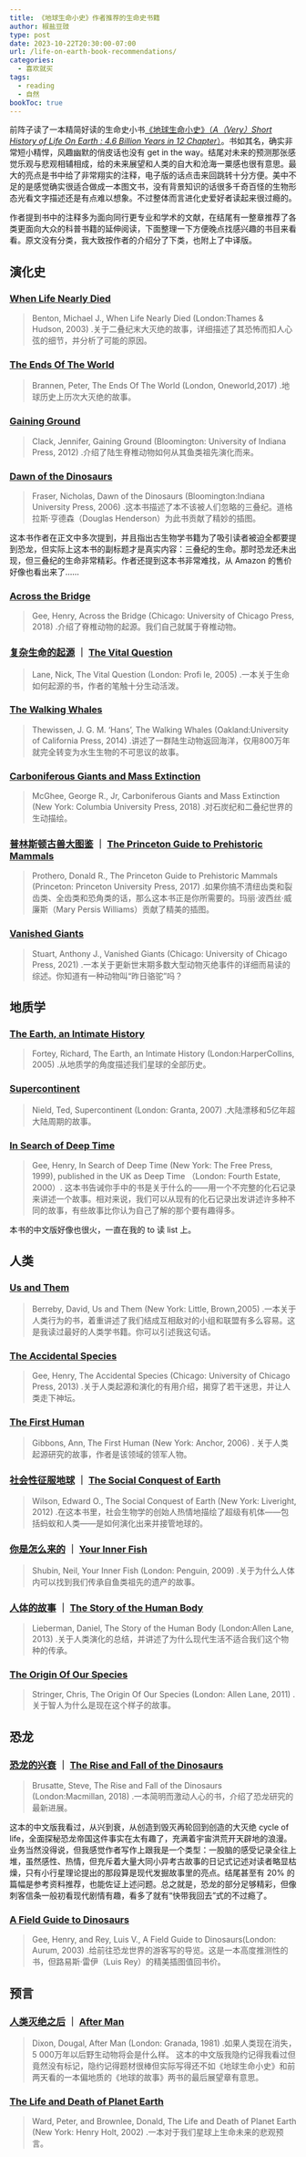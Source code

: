 ```yaml
---
title: 《地球生命小史》作者推荐的生命史书籍
author: 椒盐豆豉
type: post
date: 2023-10-22T20:30:00-07:00
url: /life-on-earth-book-recommendations/
categories:
  - 喜欢就买
tags:
  - reading
  - 自然
bookToc: true
---
```


前阵子读了一本精简好读的生命史小书[《地球生命小史》](https://book.douban.com/subject/36341093/)[（*A（Very）Short History of Life On Earth : 4.6 Billion Years in 12 Chapter*）](https://amzn.to/3QqnH56)。书如其名，确实非常短小精悍，风趣幽默的俏皮话也没有 get in the way。结尾对未来的预测那张感觉乐观与悲观相辅相成，给的未来展望和人类的自大和沧海一粟感也很有意思。最大的亮点是书中给了非常翔实的注释，电子版的话点击来回跳转十分方便。美中不足的是感觉确实很适合做成一本图文书，没有背景知识的话很多千奇百怪的生物形态光看文字描述还是有点难以想象。不过整体而言进化史爱好者读起来很过瘾的。

作者提到书中的注释多为面向同行更专业和学术的文献，在结尾有一整章推荐了各类更面向大众的科普书籍的延伸阅读，下面整理一下方便晚点找感兴趣的书目来看看。原文没有分类，我大致按作者的介绍分了下类，也附上了中译版。

<!--more-->
## 演化史
### [When Life Nearly Died](https://amzn.to/408inXh)
> Benton, Michael J., When Life Nearly Died (London:Thames & Hudson, 2003) .关于二叠纪末大灭绝的故事，详细描述了其恐怖而扣人心弦的细节，并分析了可能的原因。

### [The Ends Of The World](https://amzn.to/496jJWI)
>  Brannen, Peter, The Ends Of The World (London, Oneworld,2017) .地球历史上历次大灭绝的故事。

### [Gaining Ground](https://amzn.to/3FxVv9W)
> Clack, Jennifer, Gaining Ground (Bloomington: University of Indiana Press, 2012) .介绍了陆生脊椎动物如何从其鱼类祖先演化而来。

### [Dawn of the Dinosaurs](https://amzn.to/3Qqo5AA)
> Fraser, Nicholas, Dawn of the Dinosaurs (Bloomington:Indiana University Press, 2006) .这本书描述了本不该被人们忽略的三叠纪。道格拉斯·亨德森（Douglas Henderson）为此书贡献了精妙的插图。

这本书作者在正文中多次提到，并且指出古生物学书籍为了吸引读者被迫全都要提到恐龙，但实际上这本书的副标题才是真实内容：三叠纪的生命。那时恐龙还未出现，但三叠纪的生命非常精彩。作者还提到这本书非常难找，从 Amazon 的售价好像也看出来了……

### [Across the Bridge](https://amzn.to/46xDNPX)
> Gee, Henry, Across the Bridge (Chicago: University of Chicago Press, 2018) .介绍了脊椎动物的起源。我们自己就属于脊椎动物。

### [复杂生命的起源](https://book.douban.com/subject/35221093/) ｜ [The Vital Question](https://amzn.to/3FuYr7i)
> Lane, Nick, The Vital Question (London: Profi le, 2005) .一本关于生命如何起源的书，作者的笔触十分生动活泼。

### [The Walking Whales](https://amzn.to/3tS4JLC)
> Thewissen, J. G. M. ‘Hans’, The Walking Whales (Oakland:University of California Press, 2014) .讲述了一群陆生动物返回海洋，仅用800万年就完全转变为水生生物的不可思议的故事。

### [Carboniferous Giants and Mass Extinction](https://amzn.to/3QCBmWZ)
> McGhee, George R., Jr, Carboniferous Giants and Mass Extinction (New York: Columbia University Press, 2018) .对石炭纪和二叠纪世界的生动描绘。

### [普林斯顿古兽大图鉴](https://book.douban.com/subject/35565907/) ｜ [The Princeton Guide to Prehistoric Mammals](https://amzn.to/3S76cb5)
> Prothero, Donald R., The Princeton Guide to Prehistoric Mammals (Princeton: Princeton University Press, 2017) .如果你搞不清纽齿类和裂齿类、全齿类和恐角类的话，那么这本书正是你所需要的。玛丽·波西丝·威廉斯（Mary Persis Williams）贡献了精美的插图。

### [Vanished Giants](https://amzn.to/3SawCIX)
> Stuart, Anthony J., Vanished Giants (Chicago: University of Chicago Press, 2021) .一本关于更新世末期多数大型动物灭绝事件的详细而易读的综述。你知道有一种动物叫“昨日骆驼”吗？

## 地质学
### [The Earth, an Intimate History](https://amzn.to/3Ma4guA)
> Fortey, Richard, The Earth, an Intimate History (London:HarperCollins, 2005) .从地质学的角度描述我们星球的全部历史。

### [Supercontinent](https://amzn.to/3Qv9gwJ)
> Nield, Ted, Supercontinent (London: Granta, 2007) .大陆漂移和5亿年超大陆周期的故事。

### [In Search of Deep Time](https://amzn.to/3Qs8sZl)
> Gee, Henry, In Search of Deep Time (New York: The Free Press, 1999), published in the UK as Deep Time （London: Fourth Estate, 2000）. 这本书告诫你手中的书是关于什么的——用一个不完整的化石记录来讲述一个故事。相对来说，我们可以从现有的化石记录出发讲述许多种不同的故事，有些故事比你认为自己了解的那个要有趣得多。

本书的中文版好像也很火，一直在我的 to 读 list 上。

## 人类
### [Us and Them](https://amzn.to/497KRoi)
> Berreby, David, Us and Them (New York: Little, Brown,2005) .一本关于人类行为的书，着重讲述了我们结成互相敌对的小组和联盟有多么容易。这是我读过最好的人类学书籍。你可以引述我这句话。

### [The Accidental Species](https://amzn.to/3Q6q9we)
> Gee, Henry, The Accidental Species (Chicago: University of Chicago Press, 2013) .关于人类起源和演化的有用介绍，揭穿了若干迷思，并让人类走下神坛。

### [The First Human](https://amzn.to/3QfyqhA)
> Gibbons, Ann, The First Human (New York: Anchor, 2006) . 关于人类起源研究的故事，作者是该领域的领军人物。

### [社会性征服地球](https://book.douban.com/subject/36255836/) ｜ [The Social Conquest of Earth](https://amzn.to/3QrXvGb)
> Wilson, Edward O., The Social Conquest of Earth (New York: Liveright, 2012) .在这本书里，社会生物学的创始人热情地描绘了超级有机体——包括蚂蚁和人类——是如何演化出来并接管地球的。

### [你是怎么来的](https://book.douban.com/subject/3908844/) ｜ [Your Inner Fish](https://amzn.to/3Fst7WR)
> Shubin, Neil, Your Inner Fish (London: Penguin, 2009) .关于为什么人体内可以找到我们传承自鱼类祖先的遗产的故事。

### [人体的故事](https://book.douban.com/subject/27052052/) ｜ [The Story of the Human Body](https://amzn.to/491S1dA)
> Lieberman, Daniel, The Story of the Human Body (London:Allen Lane, 2013) .关于人类演化的总结，并讲述了为什么现代生活不适合我们这个物种的传承。

### [The Origin Of Our Species](https://amzn.to/3tBb9ic)
> Stringer, Chris, The Origin Of Our Species (London: Allen Lane, 2011) .关于智人为什么是现在这个样子的故事。

## 恐龙
### [恐龙的兴衰](https://book.douban.com/subject/35081676/)  ｜ [The Rise and Fall of the Dinosaurs](https://amzn.to/3Q69NDN)
> Brusatte, Steve, The Rise and Fall of the Dinosaurs (London:Macmillan, 2018) .一本简明而激动人心的书，介绍了恐龙研究的最新进展。

这本的中文版我看过，从兴到衰，从创造到毁灭再轮回到创造的大灭绝 cycle of life，全面探秘恐龙帝国这件事实在太有趣了，充满着宇宙洪荒开天辟地的浪漫。业务当然没得说，但我感觉作者写作上跟我是一个类型：一股脑的感受记录全往上堆，虽然感性、热情，但充斥着大量大同小异考古故事的日记式记述对读者略显枯燥，只有小行星理论提出的那段算是现代发掘故事里的亮点。结尾甚至有 20% 的篇幅是参考资料推荐，也能佐证上述问题。总之就是，恐龙的部分足够精彩，但像刺客信条一般初看现代剧情有趣，看多了就有“快带我回去”式的不过瘾了。

### [A Field Guide to Dinosaurs](https://amzn.to/3Fphd05)
> Gee, Henry, and Rey, Luis V., A Field Guide to Dinosaurs(London: Aurum, 2003) .给前往恐龙世界的游客写的导览。这是一本高度推测性的书，但路易斯·雷伊（Luis Rey）的精美插图值回书价。

## 预言
### [人类灭绝之后](https://book.douban.com/subject/34917818/) ｜ [After Man](https://amzn.to/46YNMgR)
> Dixon, Dougal, After Man (London: Granada, 1981) .如果人类现在消失，5 000万年以后野生动物将会是什么样。
这本的中文版我隐约记得我看过但竟然没有标记，隐约记得题材很棒但实际写得还不如《地球生命小史》和前两天看的一本偏地质的《地球的故事》两书的最后展望章有意思。

### [The Life and Death of Planet Earth](https://amzn.to/45IBsjK)
> Ward, Peter, and Brownlee, Donald, The Life and Death of Planet Earth (New York: Henry Holt, 2002) .一本对于我们星球上生命未来的悲观预言。


